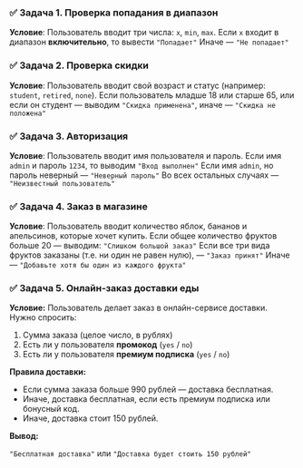 ### ✅ **Задача 1. Проверка попадания в диапазон**

**Условие**:
Пользователь вводит три числа: `x`, `min`, `max`.
Если `x` входит в диапазон **включительно**, то вывести `"Попадает"`
Иначе — `"Не попадает"`

### ✅ **Задача 2. Проверка скидки**

**Условие**:
Пользователь вводит свой возраст и статус (например: `student`, `retired`, `none`).
Если пользователь младше 18 или старше 65, или если он студент — выводим `"Скидка применена"`,
иначе — `"Скидка не положена"`

### ✅ **Задача 3. Авторизация**

**Условие**:
Пользователь вводит имя пользователя и пароль.
Если имя `admin` и пароль `1234`, то выводим `"Вход выполнен"`
Если имя `admin`, но пароль неверный — `"Неверный пароль"`
Во всех остальных случаях — `"Неизвестный пользователь"`


### ✅ **Задача 4. Заказ в магазине**

**Условие**:
Пользователь вводит количество яблок, бананов и апельсинов, которые хочет купить.
Если общее количество фруктов больше 20 — выводим: `"Слишком большой заказ"`
Если все три вида фруктов заказаны (т.е. ни один не равен нулю), — `"Заказ принят"`
Иначе — `"Добавьте хотя бы один из каждого фрукта"`

### ✅ **Задача 5. Онлайн-заказ доставки еды**

**Условие:**
Пользователь делает заказ в онлайн-сервисе доставки.
Нужно спросить:

1. Сумма заказа (целое число, в рублях)
2. Есть ли у пользователя **промокод** (`yes` / `no`)
3. Есть ли у пользователя **премиум подписка** (`yes` / `no`)

**Правила доставки:**

* Если сумма заказа больше 990 рублей — доставка бесплатная.
* Иначе, доставка бесплатная, если есть премиум подписка или бонусный код.
* Иначе, доставка стоит 150 рублей.

**Вывод:**

`"Бесплатная доставка"` или `"Доставка будет стоить 150 рублей"`